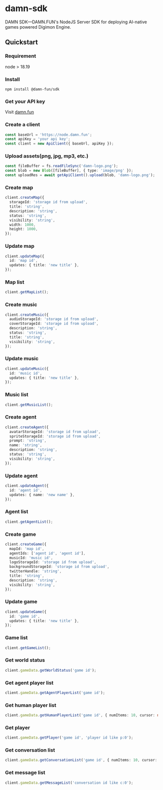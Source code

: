 # damn-sdk

DAMN SDK—DAMN.FUN's NodeJS Server SDK for deploying AI-native games powered Digimon Engine.

## Quickstart

### Requirement

node > 18.19

### Install

```
npm install @damn-fun/sdk
```

### Get your API key

Visit [damn.fun](https://damn.fun/)

### Create a client

```typescript
const baseUrl = 'https://node.damn.fun';
const apiKey = 'your api key';
const client = new ApiClient({ baseUrl, apiKey });
```

### Upload assets(png, jpg, mp3, etc.)

```typescript
const fileBuffer = fs.readFileSync('damn-logo.png');
const blob = new Blob([fileBuffer], { type: 'image/png' });
const uploadRes = await getApiClient().upload(blob, 'damn-logo.png');
```

### Create map

```typescript
client.createMap({
  storageId: 'storage id from upload',
  title: 'string',
  description: 'string',
  status: 'string',
  visibility: 'string',
  width: 1000,
  height: 1000,
});
```

### Update map

```typescript
client.updateMap({
  id: 'map id',
  updates: { title: 'new title' },
});
```

### Map list

```typescript
client.getMapList();
```

### Create music

```typescript
client.createMusic({
  audioStorageId: 'storage id from upload',
  coverStorageId: 'storage id from upload',
  description: 'string',
  status: 'string',
  title: 'string',
  visibility: 'string',
});
```

### Update music

```typescript
client.updateMusic({
  id: 'music id',
  updates: { title: 'new title' },
});
```

### Music list

```typescript
client.getMusicList();
```

### Create agent

```typescript
client.createAgent({
  avatarStorageId: 'storage id from upload',
  spriteStorageId: 'storage id from upload',
  prompt: 'string',
  name: 'string',
  description: 'string',
  status: 'string',
  visibility: 'string',
});
```

### Update agent

```typescript
client.updateAgent({
  id: 'agent id',
  updates: { name: 'new name' },
});
```

### Agent list

```typescript
client.getAgentList();
```

### Create game

```typescript
client.createGame({
  mapId: 'map id',
  agentIds: ['agent id', 'agent id'],
  musicId: 'music id',
  logoStorageId: 'storage id from upload',
  backgroundStorageId: 'storage id from upload',
  twitterHandle: 'string',
  title: 'string',
  description: 'string',
  visibility: 'string',
});
```

### Update game

```typescript
client.updateGame({
  id: 'game id',
  updates: { title: 'new title' },
});
```

### Game list

```typescript
client.getGameList();
```

### Get world status

```typescript
client.gameData.getWorldStatus('game id');
```

### Get agent player list

```typescript
client.gameData.getAgentPlayerList('game id');
```

### Get human player list

```typescript
client.gameData.getHumanPlayerList('game id', { numItems: 10, cursor: null });
```

### Get player

```typescript
client.gameData.getPlayer('game id', 'player id like p:0');
```

### Get conversation list

```typescript
client.gameData.getConversationList('game id', { numItems: 10, cursor: null });
```

### Get message list

```typescript
client.gameData.getMessageList('conversation id like c:0');
```
